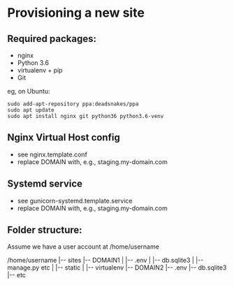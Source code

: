 Provisioning a new site
=======================

## Required packages:

* nginx
* Python 3.6
* virtualenv + pip
* Git

eg, on Ubuntu:

    sudo add-apt-repository ppa:deadsnakes/ppa
    sudo apt update
    sudo apt install nginx git python36 python3.6-venv

## Nginx Virtual Host config

* see nginx.template.conf
* replace DOMAIN with, e.g., staging.my-domain.com

## Systemd service

* see gunicorn-systemd.template.service
* replace DOMAIN with, e.g., staging.my-domain.com

## Folder structure:

Assume we have a user account at /home/username

/home/username
|-- sites
    |-- DOMAIN1
    |    |-- .env
    |    |-- db.sqlite3
    |    |-- manage.py etc
    |    |-- static
    |    |-- virtualenv
    |-- DOMAIN2
         |-- .env
         |-- db.sqlite3
         |-- etc
